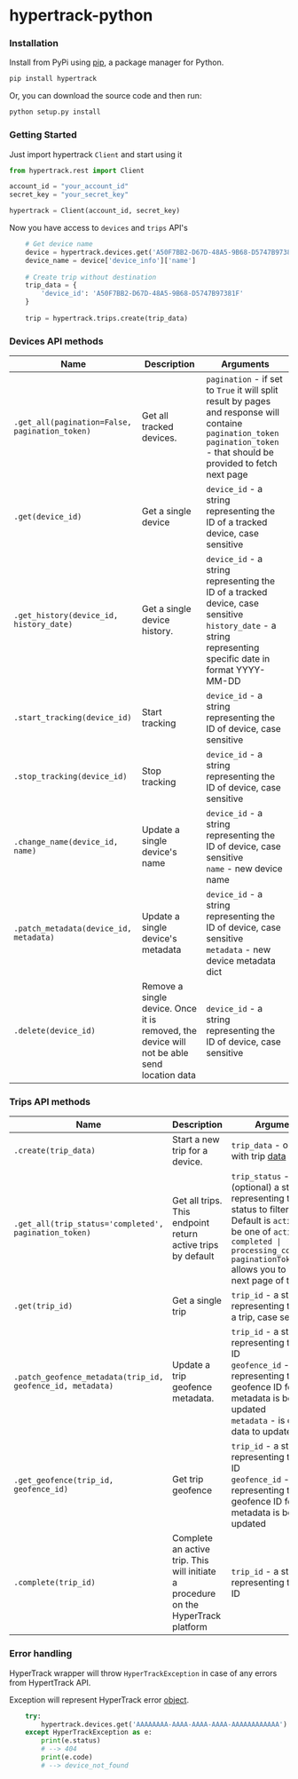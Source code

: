 # hypertrack-python

### Installation

Install from PyPi using [pip](https://pip.pypa.io/en/latest/), a package manager for Python.

```bash
pip install hypertrack
```

Or, you can download the source code and then run:
```bash
python setup.py install
```


### Getting Started
Just import hypertrack `Client` and start using it
```python
from hypertrack.rest import Client

account_id = "your_account_id"
secret_key = "your_secret_key"

hypertrack = Client(account_id, secret_key)
```
Now you have access to `devices` and `trips` API's
```python
    # Get device name
    device = hypertrack.devices.get('A50F7BB2-D67D-48A5-9B68-D5747B97381F')
    device_name = device['device_info']['name']
    
    # Create trip without destination
    trip_data = {
        'device_id': 'A50F7BB2-D67D-48A5-9B68-D5747B97381F'
    }
    
    trip = hypertrack.trips.create(trip_data)
```


### Devices API methods
| Name  | Description | Arguments | 
| ------------- | ------------- | ------------- |
| `.get_all(pagination=False, pagination_token)`  | Get all tracked devices. | `pagination` - if set to `True` it will split result by pages and response will containe `pagination_token` <br/> `pagination_token` - that should be provided to fetch next page |
| `.get(device_id)`  | Get a single device | `device_id` - a string representing the ID of a tracked device, case sensitive|
| `.get_history(device_id, history_date)`  | Get a single device history. | `device_id` - a string representing the ID of a tracked device, case sensitive<br/>`history_date` - a string representing specific date in format YYYY-MM-DD |
| `.start_tracking(device_id)`  | Start tracking | `device_id` - a string representing the ID of device, case sensitive |
| `.stop_tracking(device_id)`  | Stop tracking  | `device_id` - a string representing the ID of device, case sensitive |
| `.change_name(device_id, name)`  | Update a single device's name | `device_id` - a string representing the ID of device, case sensitive<br/> `name` - new device name |
| `.patch_metadata(device_id, metadata)`  | Update a single device's metadata  | `device_id` - a string representing the ID of device, case sensitive<br/> `metadata` - new device metadata dict |
| `.delete(device_id)`  | Remove a single device. Once it is removed, the device will not be able send location data| `device_id` - a string representing the ID of device, case sensitive |

### Trips API methods
| Name  | Description | Arguments |
| ------------- | ------------- | ------------- |
| `.create(trip_data)`  | Start a new trip for a device. | `trip_data` - object with trip [data](https://docs.hypertrack.com/#references-apis-trips-post-trips) |
| `.get_all(trip_status='completed', pagination_token)`  | Get all trips. This endpoint return active trips by default | `trip_status` - (optional) a string representing the trip status to filter by. Default is `active` . Can be one of `active \| completed \| processing_completion`<br/>`paginationToken` allows you to request next page of trips list |
| `.get(trip_id)`  | Get a single trip | `trip_id` - a string representing the ID of a trip, case sensitive |
| `.patch_geofence_metadata(trip_id, geofence_id, metadata)`  | Update a trip geofence metadata. | `trip_id` - a string representing the trip ID<br/>`geofence_id` - a string representing the geofence ID for which metadata is being updated<br/>`metadata` - is dict with data to update |
| `.get_geofence(trip_id, geofence_id)`  | Get trip geofence | `trip_id` - a string representing the trip ID<br/>`geofence_id` - a string representing the geofence ID for which metadata is being updated |
| `.complete(trip_id)`  | Complete an active trip. This will initiate a procedure on the HyperTrack platform | `trip_id` - a string representing the trip ID |


### Error handling
HyperTrack wrapper will throw `HyperTrackException` in case of any errors from HypertTrack API.

Exception will represent HyperTrack error [object](https://docs.hypertrack.com/#references-http-errors).

```python
    try:
        hypertrack.devices.get('AAAAAAAA-AAAA-AAAA-AAAA-AAAAAAAAAAAA')
    except HyperTrackException as e:
        print(e.status)
        # --> 404
        print(e.code)
        # --> device_not_found
```
